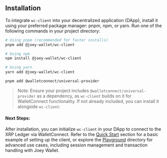 ## Installation

To integrate `wc-client` into your decentralized application (DApp), install it using your preferred package manager: pnpm, npm, or yarn. Run one of the following commands in your project directory:

```bash
# Using pnpm (recommended for faster installs)
pnpm add @joey-wallet/wc-client
```

```bash
# Using npm
npm install @joey-wallet/wc-client
```

```bash
# Using yarn
yarn add @joey-wallet/wc-client
```

```bash
pnpm add @walletconnect/universal-provider
```

> Note: Ensure your project includes `@walletconnect/universal-provider` as a dependency, as `wc-client` builds on it for WalletConnect functionality. If not already included, you can install it alongside `wc-client`:

#### Next Steps:

After installation, you can initialize `wc-client` in your DApp to connect to the XRP Ledger via WalletConnect. Refer to the [Quick Start](#quick-start) section for a basic example of setting up the client, or explore the [Playground](./playground) directory for advanced use cases, including session management and transaction handling with Joey Wallet.

